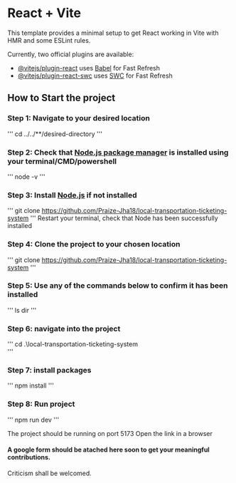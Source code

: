 # React + Vite

This template provides a minimal setup to get React working in Vite with HMR and some ESLint rules.

Currently, two official plugins are available:

- [@vitejs/plugin-react](https://github.com/vitejs/vite-plugin-react/blob/main/packages/plugin-react/README.md) uses [Babel](https://babeljs.io/) for Fast Refresh
- [@vitejs/plugin-react-swc](https://github.com/vitejs/vite-plugin-react-swc) uses [SWC](https://swc.rs/) for Fast Refresh


## How to Start the project

### Step 1: Navigate to your desired location
'''
cd ../../**/desired-directory
'''

### Step 2: Check that [Node.js package manager](https://www.w3schools.com/nodejs/nodejs_intro.asp) is installed using your terminal/CMD/powershell
'''
node -v
'''

### Step 3: Install [Node.js](https://nodejs.org/en/download/package-manager/current) if not installed
'''
git clone https://github.com/Praize-Jha18/local-transportation-ticketing-system
'''
Restart your terminal, check that Node has been successfully installed

### Step 4: Clone the project to your chosen location
'''
git clone https://github.com/Praize-Jha18/local-transportation-ticketing-system
'''

### Step 5: Use any of the commands below to confirm it has been installed
'''
ls
dir
'''

### Step 6: navigate into the project
'''
cd .\local-transportation-ticketing-system\
'''

### Step 7: install packages
'''
npm install
'''

### Step 8: Run project
'''
npm run dev
'''

The project should be running on port 5173
Open the link in a browser

#### A google form should be atached here soon to get your meaningful contributions.
Criticism shall be welcomed.
